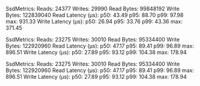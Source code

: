 SsdMetrics:
  Reads: 24377
  Writes: 29990
  Read Bytes: 99848192
  Write Bytes: 122839040
  Read Latency (μs):
    p50: 43.49
    p95: 88.70
    p99: 97.98
    max: 931.33
  Write Latency (μs):
    p50: 26.94
    p95: 33.76
    p99: 43.36
    max: 371.45

SsdMetrics:
  Reads: 23275
  Writes: 30010
  Read Bytes: 95334400
  Write Bytes: 122920960
  Read Latency (μs):
    p50: 47.17
    p95: 89.41
    p99: 96.89
    max: 896.51
  Write Latency (μs):
    p50: 27.89
    p95: 93.12
    p99: 104.38
    max: 178.94

SsdMetrics:
  Reads: 23275
  Writes: 30010
  Read Bytes: 95334400
  Write Bytes: 122920960
  Read Latency (μs):
    p50: 47.17
    p95: 89.41
    p99: 96.89
    max: 896.51
  Write Latency (μs):
    p50: 27.89
    p95: 93.12
    p99: 104.38
    max: 178.94